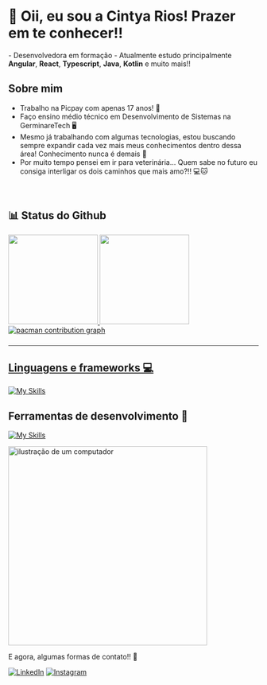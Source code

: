 # 🌸 Oii, eu sou a Cintya Rios! Prazer em te conhecer!!
<p align="left">
  - Desenvolvedora em formação
  - Atualmente estudo principalmente <strong>Angular</strong>, <strong>React</strong>, <strong>Typescript</strong>, <strong>Java</strong>, <strong>Kotlin</strong> e muito mais!!
</p>

## Sobre mim

- Trabalho na Picpay com apenas 17 anos! 💚
- Faço ensino médio técnico em Desenvolvimento de Sistemas na GerminareTech 🖥️
- Mesmo já trabalhando com algumas tecnologias, estou buscando sempre expandir cada vez mais meus conhecimentos dentro dessa área! Conhecimento nunca é demais 🧠
- Por muito tempo pensei em ir para veterinária... Quem sabe no futuro eu consiga interligar os dois caminhos que mais amo?!! 💻🐱
  
<br>

## 📊 Status do Github
<a href="https://github.com/CintyaRios">
  <img height="180em" src="https://github-readme-stats.vercel.app/api?username=CintyaRios&show_icons=true&theme=radical&include_all_commits=true&count_private=true"/>
  <img height="180em" src="https://github-readme-stats.vercel.app/api/top-langs/?username=CintyaRios&layout=compact&langs_count=6&theme=radical"/>

  
<picture>
  <source media="(prefers-color-scheme: dark)" srcset="https://raw.githubusercontent.com/CintyaRios/CintyaRios/output/pacman-contribution-graph-dark.svg">
  <source media="(prefers-color-scheme: light)" srcset="https://raw.githubusercontent.com/CintyaRios/CintyaRios/output/pacman-contribution-graph.svg">
  <img alt="pacman contribution graph" src="https://raw.githubusercontent.com/CintyaRios/CintyaRios/output/pacman-contribution-graph.svg">
</picture>

###
---

## Linguagens e frameworks 💻

[![My Skills](https://skillicons.dev/icons?i=js,html,css,angular,docker,java)](https://skillicons.dev)

## Ferramentas de desenvolvimento 🔧
[![My Skills](https://skillicons.dev/icons?i=git,github,figma,vscode,postman)](https://skillicons.dev)

<img src="https://raw.githubusercontent.com/MicaelliMedeiros/micaellimedeiros/master/image/computer-illustration.png" alt="ilustração de um computador" min-width="400px" max-width="400px" width="400px" align="center">

<p align="left">

</p>

<p align="left">
  E agora, algumas formas de contato!! 🩷
</p>

<p align="left">
  <a href="https://www.linkedin.com/in/eduarda-vieira-gon%C3%A7alves-01a584297/" title="LinkedIn">
  <img src="https://img.shields.io/badge/-Linkedin-0e76a8?style=flat-square&logo=Linkedin&logoColor=white&link=https://www.linkedin.com/in/cintya-rios-075131317/" alt="LinkedIn"/></a>
  <a href="https://www.instagram.com/eduardavieira.dev?igsh=MTIzbGJ6YjN0dHoyYw%3D%3D&utm_source=qr" title="Instagram">
  <img src="https://img.shields.io/badge/-Instagram-DF0174?style=flat-square&labelColor=DF0174&logo=instagram&logoColor=white&link=https://www.instagram.com/_ciintyarios/" alt="Instagram"/></a>
</p>
